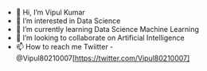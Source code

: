 - 👋 Hi, I’m Vipul Kumar
- 👀 I’m interested in Data Science
- 🌱 I’m currently learning Data Science Machine Learning
- 💞️ I’m looking to collaborate on Artificial Intelligence
- 📫 How to reach me Twiitter - @Vipul80210007[https://twitter.com/Vipul80210007]

<!---
Vparihar001/Vparihar001 is a ✨ special ✨ repository because its `README.md` (this file) appears on your GitHub profile.
You can click the Preview link to take a look at your changes.
--->
